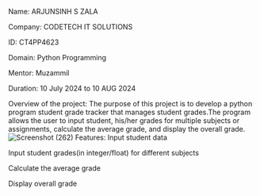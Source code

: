 Name: ARJUNSINH S ZALA

Company: CODETECH IT SOLUTIONS

ID: CT4PP4623

Domain: Python Programming

Mentor: Muzammil

Duration: 10 July 2024 to 10 AUG 2024

Overview of the project:
The purpose of this project is to develop a python program student grade tracker that manages student grades.The program allows the user to input student, his/her grades for multiple subjects or assignments, calculate the average grade, and display the overall grade.
![Screenshot (262)](https://github.com/user-attachments/assets/feef21fa-d6b5-4b28-bc7d-d1ac964835de)
Features:
Input student data

Input student grades(in integer/float) for different subjects

Calculate the average grade 

Display overall grade



